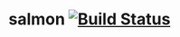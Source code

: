 # salmon [![Build Status](https://travis-ci.org/willard379/salmon.svg?branch=master)](https://travis-ci.org/willard379/salmon)